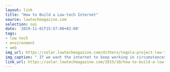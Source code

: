 ```yaml
---
layout: link
title: "How to Build a Low-tech Internet"
source: lowtechmagazine.com
selection: oui
date: '2019-11-01T15:57:00+02:00'
tags:
- low tech
- environment
- web
img_url: https://solar.lowtechmagazine.com/dithers/tegola-project-low-tech-internet.png
img_caption: " If we want the internet to keep working in circumstances where access to energy is more limited, we can learn important lessons from alternative network technologies."
link_url: https://solar.lowtechmagazine.com/2015/10/how-to-build-a-low-tech-internet.html
---
```


